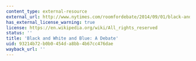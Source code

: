 ```yaml
---
content_type: external-resource
external_url: http://www.nytimes.com/roomfordebate/2014/09/01/black-and-white-and-blue
has_external_license_warning: true
license: https://en.wikipedia.org/wiki/All_rights_reserved
status: ''
title: 'Black and White and Blue: A Debate'
uid: 93214b72-b0b0-454d-a8bb-4b67cc476dae
wayback_url: ''
---
```

